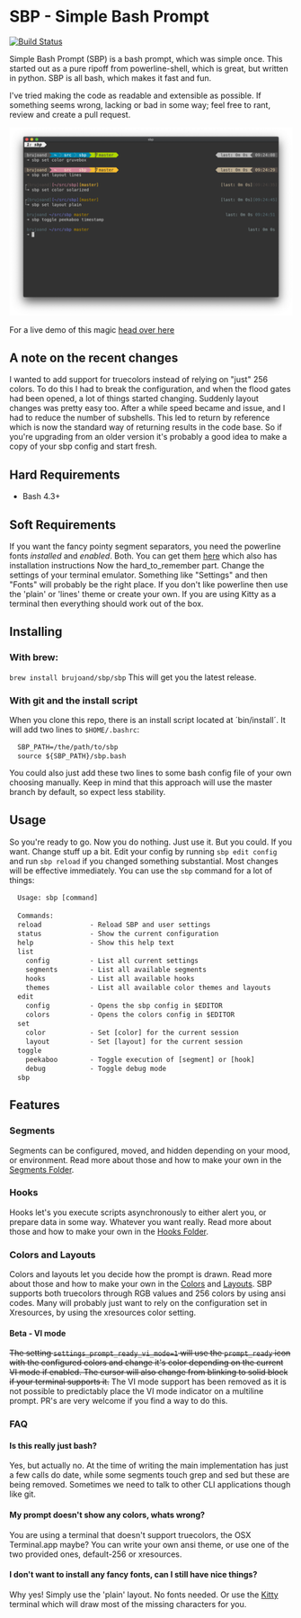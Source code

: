 # SBP - Simple Bash Prompt
[![Build Status](https://travis-ci.org/brujoand/sbp.svg?branch=master)](https://travis-ci.org/brujoand/sbp)

Simple Bash Prompt (SBP) is a bash prompt, which was simple once.
This started out as a pure ripoff from powerline-shell, which is great, but written in python.
SBP is all bash, which makes it fast and fun.

I've tried making the code as readable and extensible as possible.
If something seems wrong, lacking or bad in some way; feel free to rant, review and create a pull request.

![Screenshot](/resources/sbp_screenshot.png)

For a live demo of this magic [head over
here](https://asciinema.org/a/JuTQxC1wfoUr269Tzw8SMejVl)

## A note on the recent changes
I wanted to add support for truecolors instead of relying on "just" 256 colors.
To do this I had to break the configuration, and when the flood gates had been
opened, a lot of things started changing. Suddenly layout changes was pretty
easy too. After a while speed became and issue, and I had to reduce the number
of subshells. This led to return by reference which is now the standard way of
returning results in the code base. So if you're upgrading from an older version
it's probably a good idea to make a copy of your sbp config and start fresh.

## Hard Requirements
  - Bash 4.3+

## Soft Requirements
If you want the fancy pointy segment separators, you need the powerline fonts _installed_ and _enabled_. Both.
You can get them [here](https://github.com/powerline/fonts) which also has
installation instructions
Now the hard_to_remember part. Change the settings of your terminal emulator.
Something like "Settings" and then "Fonts" will probably be the right place.
If you don't like powerline then use the 'plain' or 'lines' theme or create your
own. If you are using Kitty as a terminal then everything should work out of the
box.

## Installing

### With brew:
`brew install brujoand/sbp/sbp`
This will get you the latest release.

### With git and the install script
When you clone this repo, there is an install script located at ´bin/install´.
It will add two lines to `$HOME/.bashrc`:
```
  SBP_PATH=/the/path/to/sbp
  source ${SBP_PATH}/sbp.bash
```
You could also just add these two lines to some bash config file of your own
choosing manually. Keep in mind that this approach will use the master branch
by default, so expect less stability.

## Usage
So you're ready to go. Now you do nothing. Just use it. But you could. If you want. Change stuff up a bit.
Edit your config by running `sbp edit config` and run `sbp reload` if you changed
something substantial. Most changes will be effective immediately.
You can use the `sbp` command for a lot of things:
```
  Usage: sbp [command]

  Commands:
  reload            - Reload SBP and user settings
  status            - Show the current configuration
  help              - Show this help text
  list
    config          - List all current settings
    segments        - List all available segments
    hooks           - List all available hooks
    themes          - List all available color themes and layouts
  edit
    config          - Opens the sbp config in $EDITOR
    colors          - Opens the colors config in $EDITOR
  set
    color           - Set [color] for the current session
    layout          - Set [layout] for the current session
  toggle
    peekaboo        - Toggle execution of [segment] or [hook]
    debug           - Toggle debug mode
  sbp
```

## Features
### Segments
Segments can be configured, moved, and hidden depending on your mood, or
environment. Read more about those and how to make your own in the [Segments
Folder](/src/segments).

### Hooks
Hooks let's you execute scripts asynchronously to either alert you, or prepare
data in some way. Whatever you want really. Read more about those and how to
make your own in the [Hooks Folder](/src/hooks).

### Colors and Layouts
Colors and layouts let you decide how the prompt is drawn. Read more about those
and how to make your own in the [Colors](/src/colors) and
[Layouts](/src/layouts). SBP supports both truecolors through RGB values and 256 colors
by using ansi codes. Many will probably just want to rely on the configuration
set in Xresources, by using the xresources color setting.

#### Beta - VI mode
~~The setting `settings_prompt_ready_vi_mode=1` will use the `prompt_ready` icon
with the configured colors and change it's color depending on the current VI
mode if enabled. The cursor will also change from blinking to solid block if
your terminal supports it.~~
The VI mode support has been removed as it is not possible to predictably place
the VI mode indicator on a multiline prompt. PR's are very welcome if you find a
way to do this.

### FAQ

#### Is this really just bash?
Yes, but actually no. At the time of writing the main implementation has
just a few calls do date, while some segments touch grep and sed but these
are being removed. Sometimes we need to talk to other CLI applications though like
git.

#### My prompt doesn't show any colors, whats wrong?
You are using a terminal that doesn't support truecolors, the OSX Terminal.app maybe?
You can write your own ansi theme, or use one of the two provided ones, default-256 or xresources.

#### I don't want to install any fancy fonts, can I still have nice things?
Why yes! Simply use the 'plain' layout. No fonts needed. Or use the
[Kitty](https://sw.kovidgoyal.net/kitty/) terminal which will draw most of the
missing characters for you.
